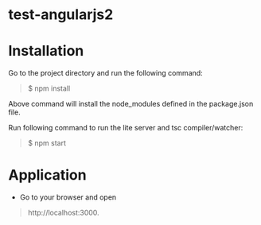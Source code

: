 # test-angularjs2

Installation
=============
Go to the project directory and run the following command:

> $ npm install

 Above command will install the node_modules defined in the package.json file. 


 Run following command to run the lite server and tsc compiler/watcher:

> $ npm start



Application 
==============

 - Go to your browser and open 
 > http://localhost:3000.
 